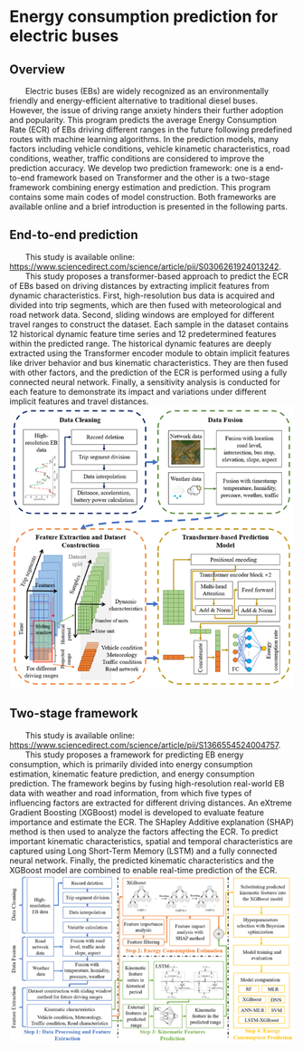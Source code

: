 # Energy consumption prediction for electric buses
## Overview
&emsp;&emsp;Electric buses (EBs) are widely recognized as an environmentally friendly and energy-efficient alternative to traditional diesel buses. However, the issue of driving range anxiety hinders their further adoption and popularity. This program predicts the average Energy Consumption Rate (ECR) of EBs driving different ranges in the future following predefined routes with machine learning algorithms. In the prediction models, many factors including vehicle conditions, vehicle kinametic characteristics, road conditions, weather, traffic conditions are considered to improve the prediction accuracy. We develop two prediction framework: one is a end-to-end framework based on Transformer and the other is a two-stage framework combining energy estimation and prediction. This program contains some main codes of model construction. Both frameworks are available online and a brief introduction is presented in the following parts.
## End-to-end prediction
&emsp;&emsp;This study is available online: https://www.sciencedirect.com/science/article/pii/S0306261924013242.  
&emsp;&emsp;This study proposes a transformer-based approach to predict the ECR of EBs based on driving distances by extracting implicit features from dynamic characteristics. First, high-resolution bus data is acquired and divided into trip segments, which are then fused with meteorological and road network data. Second, sliding windows are employed for different travel ranges to construct the dataset. Each sample in the dataset contains 12 historical dynamic feature time series and 12 predetermined features within the predicted range. The historical dynamic features are deeply extracted using the Transformer encoder module to obtain implicit features like driver behavior and bus kinematic characteristics. They are then fused with other factors, and the prediction of the ECR is performed using a fully connected neural network. Finally, a sensitivity analysis is conducted for each feature to demonstrate its impact and variations under different implicit features and travel distances.  
![image](end_to_end_prediction/end_to_end_framework.png)
## Two-stage framework
&emsp;&emsp;This study is available online: https://www.sciencedirect.com/science/article/pii/S1366554524004757.  
&emsp;&emsp;This study proposes a framework for predicting EB energy consumption, which is primarily divided into energy consumption estimation, kinematic feature prediction, and energy consumption prediction. The framework begins by fusing high-resolution real-world EB data with weather and road information, from which five types of influencing factors are extracted for different driving distances. An eXtreme Gradient Boosting (XGBoost) model is developed to evaluate feature importance and estimate the ECR. The SHapley Additive explanation (SHAP) method is then used to analyze the factors affecting the ECR. To predict important kinematic characteristics, spatial and temporal characteristics are captured using Long Short-Term Memory (LSTM) and a fully connected neural network. Finally, the predicted kinematic characteristics and the XGBoost model are combined to enable real-time prediction of the ECR.  
![image](two_stage_framework/two_stage_framework.png)

